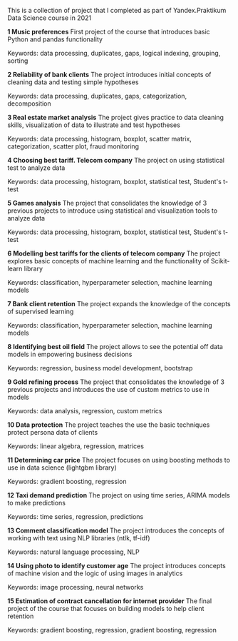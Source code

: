 This is a collection of project that I completed as part of Yandex.Praktikum Data Science course in 2021

**1 Music preferences**
First project of the course that introduces basic Python and pandas functionality

Keywords: data processing, duplicates, gaps, logical indexing, grouping, sorting

**2 Reliability of bank clients**
The project introduces initial concepts of cleaning data and testing simple hypotheses

Keywords: data processing, duplicates, gaps, categorization, decomposition

**3 Real estate market analysis** 
The project gives practice to data cleaning skills, visualization of data to illustrate and test hypotheses

Keywords: data processing, histogram, boxplot, scatter matrix, categorization, scatter plot, fraud monitoring

**4 Choosing best tariff. Telecom company**
The project on using statistical test to analyze data

Keywords: data processing, histogram, boxplot, statistical test, Student's t-test

**5 Games analysis**
The project that consolidates the knowledge of 3 previous projects to introduce using statistical and visualization tools to analyze data

Keywords: data processing, histogram, boxplot, statistical test, Student's t-test

**6 Modelling best tariffs for the clients of telecom company**
The project explores basic concepts of machine learning and the functionality of Scikit-learn library

Keywords: classification, hyperparameter selection, machine learning models

**7 Bank client retention**
The project expands the knowledge of the concepts of supervised learning

Keywords: classification, hyperparameter selection, machine learning models

**8 Identifying best oil field**
The project allows to see the potential off data models in empowering business decisions

Keywords: regression, business model development, bootstrap

**9 Gold refining process**
The project that consolidates the knowledge of 3 previous projects and introduces the use of custom metrics to use in models

Keywords: data analysis, regression, custom metrics

**10 Data protection**
The project teaches the use the basic techniques protect persona data of clients

Keywords: linear algebra, regression, matrices

**11 Determining car price**
The project focuses on using boosting methods to use in data science (lightgbm library)

Keywords: gradient boosting, regression

**12 Taxi demand prediction**
The project on using time series, ARIMA models to make predictions

Keywords: time series, regression, predictions

**13 Comment classification model**
The project introduces the concepts of working with text using NLP libraries (ntlk, tf-idf)

Keywords: natural language processing, NLP

**14 Using photo to identify customer age**
The project introduces concepts of machine vision and the logic of using images in analytics

Keywords: image processing, neural networks


**15 Estimation of contract cancellation for internet provider**
The final project of the course that focuses on building models to help client retention

Keywords: gradient boosting, regression, gradient boosting, regression